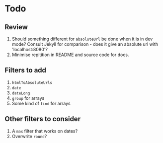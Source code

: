 # Todo

## Review

1. Should  something different for `absoluteUrl` be done when it is in dev mode? Consult Jekyll for comparison - does it give an absolute url with 'localhost:8080'?
1. Minimise repitition in README and source code for docs.

## Filters to add

1. `htmlToAbsoluteUrls`
1. `date`
1. `dateLong`
1. `group` for arrays
1. Some kind of `find` for arrays

## Other filters to consider

1. A `max` filter that works on dates?
1. Overwrite `round`?

